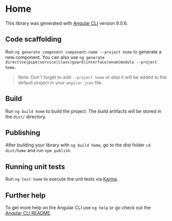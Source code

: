 # Home

This library was generated with [Angular CLI](https://github.com/angular/angular-cli) version 9.0.6.

## Code scaffolding

Run `ng generate component component-name --project home` to generate a new component. You can also use `ng generate directive|pipe|service|class|guard|interface|enum|module --project home`.
> Note: Don't forget to add `--project home` or else it will be added to the default project in your `angular.json` file. 

## Build

Run `ng build home` to build the project. The build artifacts will be stored in the `dist/` directory.

## Publishing

After building your library with `ng build home`, go to the dist folder `cd dist/home` and run `npm publish`.

## Running unit tests

Run `ng test home` to execute the unit tests via [Karma](https://karma-runner.github.io).

## Further help

To get more help on the Angular CLI use `ng help` or go check out the [Angular CLI README](https://github.com/angular/angular-cli/blob/master/README.md).
